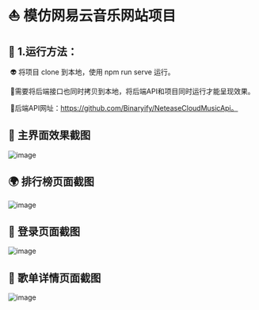 # 													:sailboat:	模仿网易云音乐网站项目

## :ear_of_rice:  1.运行方法：

​		:alien: 将项目 clone 到本地，使用 npm run serve 运行。

​		:baby:需要将后端接口也同时拷贝到本地，将后端API和项目同时运行才能呈现效果。

​		:cactus:后端API网址：https://github.com/Binaryify/NeteaseCloudMusicApi。

## :dancer: 主界面效果截图

![image](https://github.com/Yao-boy/MusicPlay/blob/main/public/1.PNG)

## :earth_africa: 排行榜页面截图

![image](https://github.com/Yao-boy/MusicPlay/blob/main/public/2.PNG)

## :fallen_leaf: 登录页面截图

![image](https://github.com/Yao-boy/MusicPlay/blob/main/public/3.PNG)

## :rabbit: 歌单详情页面截图

![image](https://github.com/Yao-boy/MusicPlay/blob/main/public/4.PNG)
